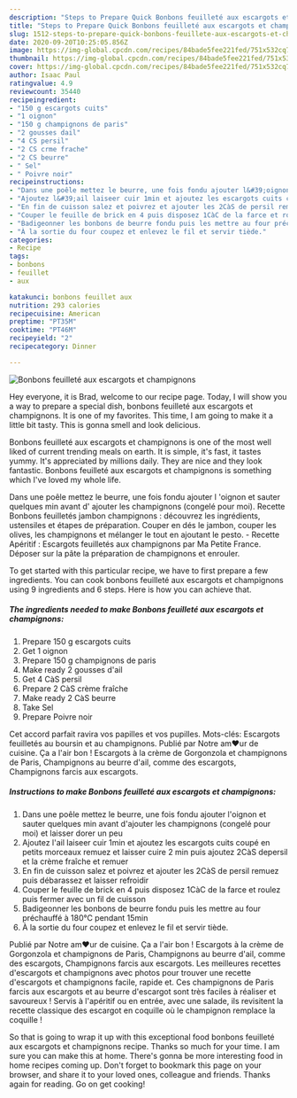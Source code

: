 ```yaml
---
description: "Steps to Prepare Quick Bonbons feuilleté aux escargots et champignons"
title: "Steps to Prepare Quick Bonbons feuilleté aux escargots et champignons"
slug: 1512-steps-to-prepare-quick-bonbons-feuillete-aux-escargots-et-champignons
date: 2020-09-20T10:25:05.856Z
image: https://img-global.cpcdn.com/recipes/84bade5fee221fed/751x532cq70/bonbons-feuillete-aux-escargots-et-champignons-photo-principale-de-la-recette.jpg
thumbnail: https://img-global.cpcdn.com/recipes/84bade5fee221fed/751x532cq70/bonbons-feuillete-aux-escargots-et-champignons-photo-principale-de-la-recette.jpg
cover: https://img-global.cpcdn.com/recipes/84bade5fee221fed/751x532cq70/bonbons-feuillete-aux-escargots-et-champignons-photo-principale-de-la-recette.jpg
author: Isaac Paul
ratingvalue: 4.9
reviewcount: 35440
recipeingredient:
- "150 g escargots cuits"
- "1 oignon"
- "150 g champignons de paris"
- "2 gousses dail"
- "4 CS persil"
- "2 CS crme frache"
- "2 CS beurre"
- " Sel"
- " Poivre noir"
recipeinstructions:
- "Dans une poêle mettez le beurre, une fois fondu ajouter l&#39;oignon et sauter quelques min avant d&#39;ajouter les champignons (congelé pour moi) et laisser dorer un peu"
- "Ajoutez l&#39;ail laiseer cuir 1min et ajoutez les escargots cuits coupé en petits morceaux remuez et laisser cuire 2 min puis ajoutez 2CàS depersil et la crème fraîche et remuer"
- "En fin de cuisson salez et poivrez et ajouter les 2CàS de persil remuez puis débarassez et laisser refroidir"
- "Couper le feuille de brick en 4 puis disposez 1CàC de la farce et roulez puis fermer avec un fil de cuisson"
- "Badigeonner les bonbons de beurre fondu puis les mettre au four préchauffé à 180°C pendant 15min"
- "À la sortie du four coupez et enlevez le fil et servir tiède."
categories:
- Recipe
tags:
- bonbons
- feuillet
- aux

katakunci: bonbons feuillet aux 
nutrition: 293 calories
recipecuisine: American
preptime: "PT35M"
cooktime: "PT46M"
recipeyield: "2"
recipecategory: Dinner

---
```



![Bonbons feuilleté aux escargots et champignons](https://img-global.cpcdn.com/recipes/84bade5fee221fed/751x532cq70/bonbons-feuillete-aux-escargots-et-champignons-photo-principale-de-la-recette.jpg)

Hey everyone, it is Brad, welcome to our recipe page. Today, I will show you a way to prepare a special dish, bonbons feuilleté aux escargots et champignons. It is one of my favorites. This time, I am going to make it a little bit tasty. This is gonna smell and look delicious.

Bonbons feuilleté aux escargots et champignons is one of the most well liked of current trending meals on earth. It is simple, it's fast, it tastes yummy. It's appreciated by millions daily. They are nice and they look fantastic. Bonbons feuilleté aux escargots et champignons is something which I've loved my whole life.

Dans une poêle mettez le beurre, une fois fondu ajouter l &#39;oignon et sauter quelques min avant d&#39; ajouter les champignons (congelé pour moi). Recette Bonbons feuilletés jambon champignons : découvrez les ingrédients, ustensiles et étapes de préparation. Couper en dés le jambon, couper les olives, les champignons et mélanger le tout en ajoutant le pesto. - Recette Apéritif : Escargots feuilletés aux champignons par Ma Petite France. Déposer sur la pâte la préparation de champignons et enrouler.


To get started with this particular recipe, we have to first prepare a few ingredients. You can cook bonbons feuilleté aux escargots et champignons using 9 ingredients and 6 steps. Here is how you can achieve that.

<!--inarticleads1-->

##### The ingredients needed to make Bonbons feuilleté aux escargots et champignons:

1. Prepare 150 g escargots cuits
1. Get 1 oignon
1. Prepare 150 g champignons de paris
1. Make ready 2 gousses d&#39;ail
1. Get 4 CàS persil
1. Prepare 2 CàS crème fraîche
1. Make ready 2 CàS beurre
1. Take  Sel
1. Prepare  Poivre noir


Cet accord parfait ravira vos papilles et vos pupilles. Mots-clés: Escargots feuilletés au boursin et au champignons. Publié par Notre am❤ur de cuisine. Ça a l&#39;air bon ! Escargots à la crème de Gorgonzola et champignons de Paris, Champignons au beurre d&#39;ail, comme des escargots, Champignons farcis aux escargots. 

<!--inarticleads2-->

##### Instructions to make Bonbons feuilleté aux escargots et champignons:

1. Dans une poêle mettez le beurre, une fois fondu ajouter l&#39;oignon et sauter quelques min avant d&#39;ajouter les champignons (congelé pour moi) et laisser dorer un peu
1. Ajoutez l&#39;ail laiseer cuir 1min et ajoutez les escargots cuits coupé en petits morceaux remuez et laisser cuire 2 min puis ajoutez 2CàS depersil et la crème fraîche et remuer
1. En fin de cuisson salez et poivrez et ajouter les 2CàS de persil remuez puis débarassez et laisser refroidir
1. Couper le feuille de brick en 4 puis disposez 1CàC de la farce et roulez puis fermer avec un fil de cuisson
1. Badigeonner les bonbons de beurre fondu puis les mettre au four préchauffé à 180°C pendant 15min
1. À la sortie du four coupez et enlevez le fil et servir tiède.


Publié par Notre am❤ur de cuisine. Ça a l&#39;air bon ! Escargots à la crème de Gorgonzola et champignons de Paris, Champignons au beurre d&#39;ail, comme des escargots, Champignons farcis aux escargots. Les meilleures recettes d&#39;escargots et champignons avec photos pour trouver une recette d&#39;escargots et champignons facile, rapide et. Ces champignons de Paris farcis aux escargots et au beurre d&#39;escargot sont très faciles à réaliser et savoureux ! Servis à l&#39;apéritif ou en entrée, avec une salade, ils revisitent la recette classique des escargot en coquille où le champignon remplace la coquille ! 

So that is going to wrap it up with this exceptional food bonbons feuilleté aux escargots et champignons recipe. Thanks so much for your time. I am sure you can make this at home. There's gonna be more interesting food in home recipes coming up. Don't forget to bookmark this page on your browser, and share it to your loved ones, colleague and friends. Thanks again for reading. Go on get cooking!
